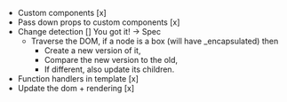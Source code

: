 - Custom components [x]
- Pass down props to custom components [x]
- Change detection []
    You got it!
    -> Spec
    - Traverse the DOM, if a node is a box (will have _encapsulated) then
        - Create a new version of it,
        - Compare the new version to the old,
        - If different, also update its children.
- Function handlers in template [x]
- Update the dom + rendering [x]